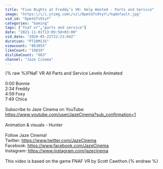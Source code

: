 ```yaml
---
title: "Five Nights at Freddy’s VR: Help Wanted - Parts and Service"
image: "https:\/\/i.ytimg.com\/vi\/DpmtGTs9tyY\/hqdefault.jpg"
vid_id: "DpmtGTs9tyY"
categories: "Gaming"
tags: ["fnaf vr","parts and service"]
date: "2021-11-01T13:09:50+03:00"
vid_date: "2020-05-22T22:23:04Z"
duration: "PT10M13S"
viewcount: "863855"
likeCount: "19019"
dislikeCount: "663"
channel: "Jaze Cinema"
---
```

{% raw %}FNaF VR All Parts and Service Levels Animated<br /><br />0:00 Bonnie<br />2:34 Freddy<br />4:59 Foxy<br />7:49 Chica<br /><br />Subscribe to Jaze Cinema on YouTube: <a rel="nofollow" target="blank" href="https://www.youtube.com/user/JazeCinema?sub_confirmation=1">https://www.youtube.com/user/JazeCinema?sub_confirmation=1</a><br /><br />Animation &amp; visuals - Hunter<br /><br />Follow Jaze Cinema!<br />Twitter: <a rel="nofollow" target="blank" href="https://www.twitter.com/JazeCinema">https://www.twitter.com/JazeCinema</a><br />Facebook: <a rel="nofollow" target="blank" href="https://www.facebook.com/JazeCinema">https://www.facebook.com/JazeCinema</a><br />Instagram: <a rel="nofollow" target="blank" href="https://www.instagram.com/jazecinema">https://www.instagram.com/jazecinema</a><br /><br />This video is based on the game FNAF VR by Scott Cawthon.{% endraw %}
